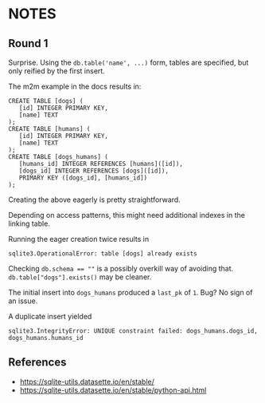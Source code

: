 # NOTES

## Round 1

Surprise. Using the `db.table('name', ...)` form, tables are specified, but only reified by the first insert.

The m2m example in the docs results in:

    CREATE TABLE [dogs] (
       [id] INTEGER PRIMARY KEY,
       [name] TEXT
    );
    CREATE TABLE [humans] (
       [id] INTEGER PRIMARY KEY,
       [name] TEXT
    );
    CREATE TABLE [dogs_humans] (
       [humans_id] INTEGER REFERENCES [humans]([id]),
       [dogs_id] INTEGER REFERENCES [dogs]([id]),
       PRIMARY KEY ([dogs_id], [humans_id])
    );

Creating the above eagerly is pretty straightforward.

Depending on access patterns, this might need additional indexes in the linking table.

Running the eager creation twice results in

    sqlite3.OperationalError: table [dogs] already exists

Checking `db.schema == ""` is a possibly overkill way of avoiding that.  `db.table["dogs"].exists()` may be cleaner.

The initial insert into `dogs_humans` produced a `last_pk` of `1`. Bug? No sign of an issue.

A duplicate insert yielded

    sqlite3.IntegrityError: UNIQUE constraint failed: dogs_humans.dogs_id, dogs_humans.humans_id

## References

  * https://sqlite-utils.datasette.io/en/stable/
  * https://sqlite-utils.datasette.io/en/stable/python-api.html



